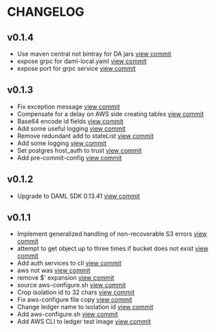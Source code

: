 # CHANGELOG

## v0.1.4

* Use maven central not bintray for DA jars [view commit](http://github.com/https://github.com/catenasys/daml-on-qldb/commit/bd9b061aabd287b2e396c057828c3c92b654ef84)
* expose grpc for daml-local.yaml [view commit](http://github.com/https://github.com/catenasys/daml-on-qldb/commit/5a2a3cdb727b89e0b48fbbb8dc7095f424e6bd23)
* expose port for grpc service [view commit](http://github.com/https://github.com/catenasys/daml-on-qldb/commit/beae577725e0074a49328ebac6603b47306d5753)

## v0.1.3

* Fix exception message [view commit](http://github.com/https://github.com/catenasys/daml-on-qldb/commit/0677181b944ff2b49c46f8869cc8375145f89bb8)
* Compensate for a delay on AWS side creating tables [view commit](http://github.com/https://github.com/catenasys/daml-on-qldb/commit/69fe894554f519d351fa8f331017116984abbd98)
* Base64 encode id fields [view commit](http://github.com/https://github.com/catenasys/daml-on-qldb/commit/91f3e69a1825d2b31e0d16f64a934a293c9596db)
* Add some useful logging [view commit](http://github.com/https://github.com/catenasys/daml-on-qldb/commit/20011bb82a2ee3b3513bf04f1b674d2dbf7a527f)
* Remove redundant add to stateList [view commit](http://github.com/https://github.com/catenasys/daml-on-qldb/commit/35eff2202db0d2d5ec6bf87b49205d9f61612808)
* Add some logging [view commit](http://github.com/https://github.com/catenasys/daml-on-qldb/commit/7e7675bdbbedafc17d2ae686ccffec27c3ab7326)
* Set postgres host_auth to trust [view commit](http://github.com/https://github.com/catenasys/daml-on-qldb/commit/5d5b5fab992109cb452b2161c04ebcca74068b70)
* Add pre-commit-config [view commit](http://github.com/https://github.com/catenasys/daml-on-qldb/commit/c87842a88bba8eeddd43617af9979e470138fee8)

## v0.1.2

* Upgrade to DAML SDK 0.13.41 [view commit](http://github.com/https://github.com/catenasys/daml-on-qldb/commit/e9302ee9e0bd690ccfee1840f184933f16b24c6a)

## v0.1.1

* Implement generalized handling of non-recoverable S3 errors [view commit](http://github.com/https://github.com/catenasys/daml-on-qldb/commit/ab85df8e686523c8b4e63b32d7b2bca405a14f7d)
* attempt to get object up to three times if bucket does not exist [view commit](http://github.com/https://github.com/catenasys/daml-on-qldb/commit/2ac282f25c8d0bfd4db2f3eba035053067906427)
* Add auth services to cli [view commit](http://github.com/https://github.com/catenasys/daml-on-qldb/commit/fcc331a017bb35aebb9e15d4ecf79d4e5809ee0a)
* aws not was [view commit](http://github.com/https://github.com/catenasys/daml-on-qldb/commit/c651994018fcec10c1aa6e07d816191475da0133)
* remove $' expansion [view commit](http://github.com/https://github.com/catenasys/daml-on-qldb/commit/41566ecfe9a443b0237e9e9a909036fe3885adff)
* source aws-configure.sh [view commit](http://github.com/https://github.com/catenasys/daml-on-qldb/commit/fd2ae44bd863539720eeb0b3d6f9b686bccc5498)
* Crop isolation id to 32 chars [view commit](http://github.com/https://github.com/catenasys/daml-on-qldb/commit/92bacef3571e41289b7c268ba9bf1a04a9a4e316)
* Fix aws-configure file copy [view commit](http://github.com/https://github.com/catenasys/daml-on-qldb/commit/3f1125a01e7a7a82693692a43b1b59a84e109472)
* Change ledger name to isolation id [view commit](http://github.com/https://github.com/catenasys/daml-on-qldb/commit/f08bd304787c6fac5110c585b0d7678711a59bb8)
* Add aws-configure.sh [view commit](http://github.com/https://github.com/catenasys/daml-on-qldb/commit/7b62c184f0e848f87c90c3b6f5e6e31c9c3c1b86)
* Add AWS CLI to ledger test image [view commit](http://github.com/https://github.com/catenasys/daml-on-qldb/commit/9ccfb183a0d0460d981055459ea19c22d8b0f318)

